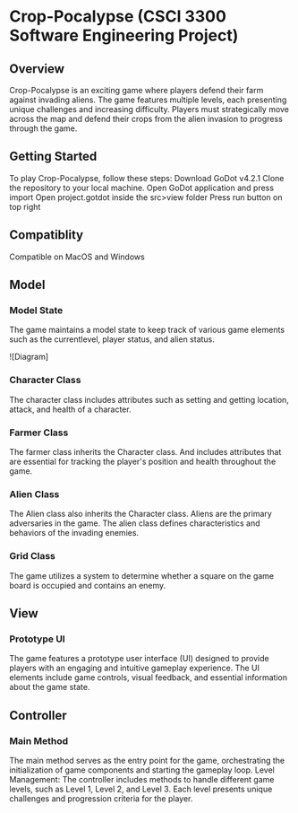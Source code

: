 # Crop-Pocalypse (CSCI 3300 Software Engineering Project)

## Overview

Crop-Pocalypse is an exciting game where players defend their farm against invading aliens. The game features multiple levels, each presenting unique challenges and increasing difficulty. Players must strategically move across the map and defend their crops from the alien invasion to progress through the game.

## Getting Started

To play Crop-Pocalypse, follow these steps:
Download GoDot v4.2.1
Clone the repository to your local machine.
Open GoDot application and press import
Open project.gotdot inside the src>view folder
Press run button on top right

## Compatiblity

Compatible on MacOS and Windows

## Model

### Model State

The game maintains a model state to keep track of various game elements such as the currentlevel, player status, and alien status.

![Diagram]

### Character Class

The character class includes attributes such as setting and getting location, attack, and health of a character.

### Farmer Class

The farmer class inherits the Character class. And includes attributes that are essential for tracking the player's position and health throughout the game.

### Alien Class

The Alien class also inherits the Character class. Aliens are the primary adversaries in the game. The alien class defines characteristics and behaviors of the invading enemies.

### Grid Class

The game utilizes a system to determine whether a square on the game board is occupied and contains an enemy.

## View

### Prototype UI

The game features a prototype user interface (UI) designed to provide players with an engaging and intuitive gameplay experience. The UI elements include game controls, visual feedback, and essential information about the game state.

## Controller

### Main Method

The main method serves as the entry point for the game, orchestrating the initialization of game components and starting the gameplay loop.
Level Management: The controller includes methods to handle different game levels, such as Level 1, Level 2, and Level 3. Each level presents unique challenges and progression criteria for the player.

